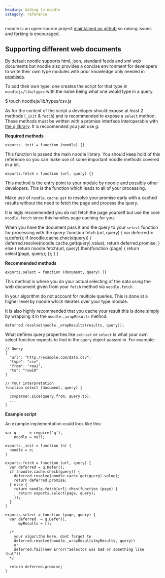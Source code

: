 ```yaml
--- 
heading: Adding to noodle
category: reference
---
```


noodle is an open-source project 
[maintained on github](https://github.com/dharmafly/premasagar) so raising 
issues and forking is encouraged.

## Supporting different web documents

By default noodle supports html, json, standard feeds and xml web documents but 
noodle also provides a concise environment for developers to write their own 
type modules with prior knowledge only needed in 
[promises](https://github.com/kriskowal/q).

To add their own type, one creates the script for that type in 
`noodlejs/lib/types` with the name being what one would type in a query.

  $ touch noodlejs/lib/types/csv.js

As for the content of the script a developer should expose at least 2 methods 
(`_init` & `fetch`) and is recommended to expose a `select` method. These 
methods must be written with a promise interface interoperable with 
[the q library](https://github.com/kriskowal/q). It is reccomended you just use 
[q](https://github.com/kriskowal/q).

**Required methods**

`exports._init = function (noodle) {}`

This function is passed the main noodle library. You should keep hold of this 
reference so you can make use of some important noodle methods covered in a bit.

`exports.fetch = function (url, query) {}`

This method is the entry point to your module by noodle and possibly other 
developers. This is the function which leads to all of your processing.

Make use of `noodle.cache.get` to resolve your promise early with a cached 
results without the need to fetch the page and process the query.

It is higly recommended you do not fetch the page yourself but use the core 
`noodle.fetch` since this handles page caching for you.

When you have the document pass it and the query to your `select` function for 
processing with the query. 
    function fetch (url, query) {
      var deferred = q.defer();
      if (noodle.cache.check(query)) {
        deferred.resolve(noodle.cache.get(query).value);
        return deferred.promise;
      } else {
        return noodle.fetch(url, query).then(function (page) {
          return select(page, query);
        });
      }
    }

**Recommended methods**

`exports.select = function (document, query) {}`

This method is where you do your actual selecting of the data using the web 
document given from your `fetch` method via `noodle.fetch`.

In your algorithm do not account for multiple queries. This is done at a higher 
level by noodle which iterates over your type module.

It is also highly recommended that you cache your result this is done simply by 
wrapping it in the `noodle._wrapResults` method.

`deferred.resolve(noodle._wrapResults(results, query));`

What defines query properties like `extract` or `select` is what your own 
select function expects to find in the `query` object passed in. For example:


    // Query
    {
      "url": "http://example.com/data.csv",
      "type": "csv",
      "from": "row1",
      "to": "row10"
    }

    // Your interpretation
    function select (document, query) {
      ...
      csvparser.sice(query.from, query.to);
      ...
    }

**Example script**

An example implementation could look like this:

    var q      = require('q'),
        noodle = null;

    exports._init = function (n) {
      noodle = n;
    }

    exports.fetch = function (url, query) {
      var deferred = q.Defer();
      if (noodle.cache.check(query)) {
        deferred.resolve(noodle.cache.get(query).value);
        return deferred.promise;
      } else {
        return noodle.fetch(url).then(function (page) {
          return exports.select(page, query);
        });
      }
    }

    exports.select = function (page, query) {
      var deferred  = q.Defer(),
          myResults = [];

      /* 
        your algorithm here, dont forget to
        deferred.resolve(noodle._wrapResults(myResults, query))
        or
        deferred.fail(new Error("Selector was bad or something like that"))
      */

      return deferred.promise;
    }
